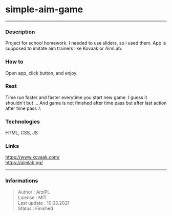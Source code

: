 # simple-aim-game
***
### Description
Project for school homework. I needed to use sliders, so i used them. App is supposed to imitate aim trainers like Kovaak or AimLab.

### How to
Open app, click button, and enjoy.

### Rest
Time run faster and faster everytime you start new game. I guess it shouldn't but ... And game is not finished after time pass but after last action after time pass :\

### Technologies
HTML, CSS, JS

### Links
https://www.kovaak.com/  
https://aimlab.gg/  

***
### Informations
> Author : ArziPL  
> License : MIT  
> Last update : 10.03.2021  
> Status : Finished  
